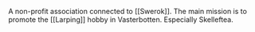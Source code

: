 A non-profit association connected to [[Swerok]].
The main mission is to promote the [[Larping]] hobby in Vasterbotten. Especially Skelleftea.